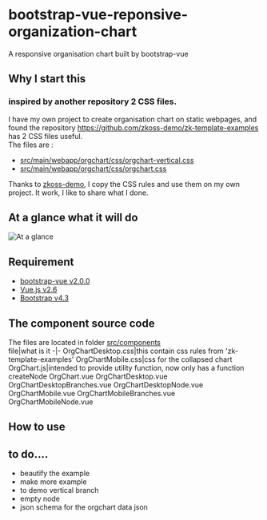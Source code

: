 # bootstrap-vue-reponsive-organization-chart
A responsive organisation chart built by bootstrap-vue
## Why I start this
### inspired by another repository 2 CSS files.
I have my own project to create organisation chart on static webpages, and found the repository  https://github.com/zkoss-demo/zk-template-examples has 2 CSS files useful.  
The files are :  
- [src/main/webapp/orgchart/css/orgchart-vertical.css](https://github.com/zkoss-demo/zk-template-examples/blob/master/src/main/webapp/orgchart/css/orgchart-vertical.css)
- [src/main/webapp/orgchart/css/orgchart.css](https://github.com/zkoss-demo/zk-template-examples/blob/master/src/main/webapp/orgchart/css/orgchart.css)

Thanks to [zkoss-demo](https://github.com/zkoss-demo), I copy the CSS rules and use them on my own project. It work, I like to share what I done.

## At a glance what it will do
![At a glance](blob/master/doc/images/glance.gif)

## Requirement

- [bootstrap-vue v2.0.0](https://bootstrap-vue.js.org/)
- [Vue.js v2.6](https://vuejs.org/)
- [Bootstrap v4.3](https://getbootstrap.com/)

## The component source code
The files are located in folder [src/components](tree/master/src/components)  
file|what is it
-|-
OrgChartDesktop.css|this contain css rules from 'zk-template-examples'
OrgChartMobile.css|css for the collapsed chart
OrgChart.js|intended to provide utility function, now only has a function createNode
OrgChart.vue
OrgChartDesktop.vue
OrgChartDesktopBranches.vue
OrgChartDesktopNode.vue
OrgChartMobile.vue
OrgChartMobileBranches.vue
OrgChartMobileNode.vue

## How to use



## to do....
+ beautify the example
+ make more example
+ to demo vertical branch
+ empty node
+ json schema for the orgchart data json


